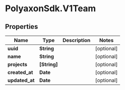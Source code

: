 # PolyaxonSdk.V1Team

## Properties

Name | Type | Description | Notes
------------ | ------------- | ------------- | -------------
**uuid** | **String** |  | [optional] 
**name** | **String** |  | [optional] 
**projects** | **[String]** |  | [optional] 
**created_at** | **Date** |  | [optional] 
**updated_at** | **Date** |  | [optional] 


